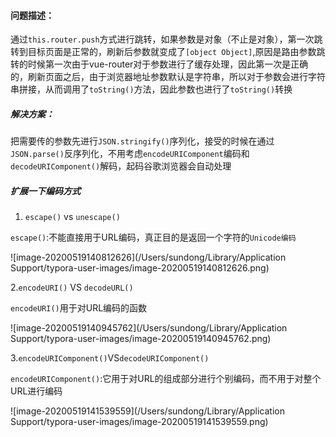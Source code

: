 #### 问题描述：

通过`this.router.push`方式进行跳转，如果参数是对象（不止是对象），第一次跳转到目标页面是正常的，刷新后参数就变成了`[object Object]`,原因是路由参数跳转的时候第一次由于vue-router对于参数进行了缓存处理，因此第一次是正确的，刷新页面之后，由于浏览器地址参数默认是字符串，所以对于参数会进行字符串拼接，从而调用了`toString()`方法，因此参数也进行了`toString()`转换

##### 解决方案：

把需要传的参数先进行`JSON.stringify()`序列化，接受的时候在通过`JSON.parse()`反序列化，不用考虑`encodeURIComponent`编码和`decodeURIComponent()`解码，起码谷歌浏览器会自动处理

##### 扩展一下编码方式

1. `escape()` vs `unescape()`

`escape()`:不能直接用于URL编码，真正目的是返回一个字符的`Unicode编码`

![image-20200519140812626](/Users/sundong/Library/Application Support/typora-user-images/image-20200519140812626.png)

2.`encodeURI()` VS `decodeURL()`

`encodeURI()`用于对URL编码的函数

![image-20200519140945762](/Users/sundong/Library/Application Support/typora-user-images/image-20200519140945762.png)

3.`encodeURIComponent()`VS`decodeURIComponent()`

`encodeURIComponent()`:它用于对URL的组成部分进行个别编码，而不用于对整个URL进行编码

![image-20200519141539559](/Users/sundong/Library/Application Support/typora-user-images/image-20200519141539559.png)

